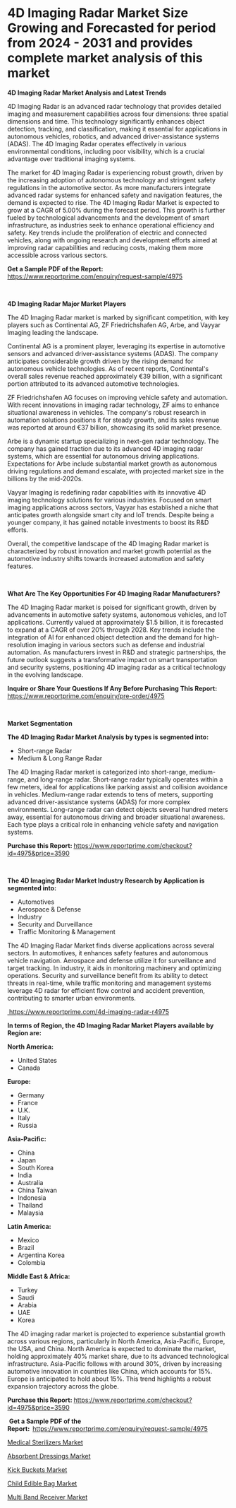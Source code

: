 <p><h1>4D Imaging Radar Market Size Growing and Forecasted for period from 2024 - 2031 and provides complete market analysis of this market</h1></p><p><strong>4D Imaging Radar Market Analysis and Latest Trends</strong></p>
<p><p>4D Imaging Radar is an advanced radar technology that provides detailed imaging and measurement capabilities across four dimensions: three spatial dimensions and time. This technology significantly enhances object detection, tracking, and classification, making it essential for applications in autonomous vehicles, robotics, and advanced driver-assistance systems (ADAS). The 4D Imaging Radar operates effectively in various environmental conditions, including poor visibility, which is a crucial advantage over traditional imaging systems.</p><p>The market for 4D Imaging Radar is experiencing robust growth, driven by the increasing adoption of autonomous technology and stringent safety regulations in the automotive sector. As more manufacturers integrate advanced radar systems for enhanced safety and navigation features, the demand is expected to rise. The 4D Imaging Radar Market is expected to grow at a CAGR of 5.00% during the forecast period. This growth is further fueled by technological advancements and the development of smart infrastructure, as industries seek to enhance operational efficiency and safety. Key trends include the proliferation of electric and connected vehicles, along with ongoing research and development efforts aimed at improving radar capabilities and reducing costs, making them more accessible across various sectors.</p></p>
<p><strong>Get a Sample PDF of the Report:&nbsp;</strong> <a href="https://www.reportprime.com/enquiry/request-sample/4975">https://www.reportprime.com/enquiry/request-sample/4975</a></p>
<p>&nbsp;</p>
<p><strong>4D Imaging Radar Major Market Players</strong></p>
<p><p>The 4D Imaging Radar market is marked by significant competition, with key players such as Continental AG, ZF Friedrichshafen AG, Arbe, and Vayyar Imaging leading the landscape. </p><p>Continental AG is a prominent player, leveraging its expertise in automotive sensors and advanced driver-assistance systems (ADAS). The company anticipates considerable growth driven by the rising demand for autonomous vehicle technologies. As of recent reports, Continental's overall sales revenue reached approximately €39 billion, with a significant portion attributed to its advanced automotive technologies.</p><p>ZF Friedrichshafen AG focuses on improving vehicle safety and automation. With recent innovations in imaging radar technology, ZF aims to enhance situational awareness in vehicles. The company's robust research in automation solutions positions it for steady growth, and its sales revenue was reported at around €37 billion, showcasing its solid market presence.</p><p>Arbe is a dynamic startup specializing in next-gen radar technology. The company has gained traction due to its advanced 4D imaging radar systems, which are essential for autonomous driving applications. Expectations for Arbe include substantial market growth as autonomous driving regulations and demand escalate, with projected market size in the billions by the mid-2020s.</p><p>Vayyar Imaging is redefining radar capabilities with its innovative 4D imaging technology solutions for various industries. Focused on smart imaging applications across sectors, Vayyar has established a niche that anticipates growth alongside smart city and IoT trends. Despite being a younger company, it has gained notable investments to boost its R&D efforts.</p><p>Overall, the competitive landscape of the 4D Imaging Radar market is characterized by robust innovation and market growth potential as the automotive industry shifts towards increased automation and safety features.</p></p>
<p>&nbsp;</p>
<p><strong>What Are The Key Opportunities For 4D Imaging Radar Manufacturers?</strong></p>
<p><p>The 4D Imaging Radar market is poised for significant growth, driven by advancements in automotive safety systems, autonomous vehicles, and IoT applications. Currently valued at approximately $1.5 billion, it is forecasted to expand at a CAGR of over 20% through 2028. Key trends include the integration of AI for enhanced object detection and the demand for high-resolution imaging in various sectors such as defense and industrial automation. As manufacturers invest in R&D and strategic partnerships, the future outlook suggests a transformative impact on smart transportation and security systems, positioning 4D imaging radar as a critical technology in the evolving landscape.</p></p>
<p><strong>Inquire or Share Your Questions If Any Before Purchasing This Report:</strong> <a href="https://www.reportprime.com/enquiry/pre-order/4975">https://www.reportprime.com/enquiry/pre-order/4975</a></p>
<p>&nbsp;</p>
<p><strong>Market Segmentation</strong></p>
<p><strong>The 4D Imaging Radar Market Analysis by types is segmented into:</strong></p>
<p><ul><li>Short-range Radar</li><li>Medium & Long Range Radar</li></ul></p>
<p><p>The 4D Imaging Radar market is categorized into short-range, medium-range, and long-range radar. Short-range radar typically operates within a few meters, ideal for applications like parking assist and collision avoidance in vehicles. Medium-range radar extends to tens of meters, supporting advanced driver-assistance systems (ADAS) for more complex environments. Long-range radar can detect objects several hundred meters away, essential for autonomous driving and broader situational awareness. Each type plays a critical role in enhancing vehicle safety and navigation systems.</p></p>
<p><strong>Purchase this Report:&nbsp;</strong><a href="https://www.reportprime.com/checkout?id=4975&price=3590">https://www.reportprime.com/checkout?id=4975&price=3590</a></p>
<p>&nbsp;</p>
<p><strong>The 4D Imaging Radar Market Industry Research by Application is segmented into:</strong></p>
<p><ul><li>Automotives</li><li>Aerospace & Defense</li><li>Industry</li><li>Security and Durveillance</li><li>Traffic Monitoring & Management</li></ul></p>
<p><p>The 4D Imaging Radar Market finds diverse applications across several sectors. In automotives, it enhances safety features and autonomous vehicle navigation. Aerospace and defense utilize it for surveillance and target tracking. In industry, it aids in monitoring machinery and optimizing operations. Security and surveillance benefit from its ability to detect threats in real-time, while traffic monitoring and management systems leverage 4D radar for efficient flow control and accident prevention, contributing to smarter urban environments.</p></p>
<p><a href="https://www.reportprime.com/4d-imaging-radar-r4975">&nbsp;https://www.reportprime.com/4d-imaging-radar-r4975</a></p>
<p><strong>In terms of Region, the 4D Imaging Radar Market Players available by Region are:</strong></p>
<p>
    <p> <strong> North America: </strong>
        <ul>
            <li>United States</li>
            <li>Canada</li>
        </ul>
        </p> 
    <p> <strong> Europe: </strong>
        <ul>
            <li>Germany</li>
            <li>France</li>
            <li>U.K.</li>
            <li>Italy</li>
            <li>Russia</li>
        </ul>
        </p> 
    <p> <strong> Asia-Pacific: </strong>
        <ul>
            <li>China</li>
            <li>Japan</li>
            <li>South Korea</li>
            <li>India</li>
            <li>Australia</li>
            <li>China Taiwan</li>
            <li>Indonesia</li>
            <li>Thailand</li>
            <li>Malaysia</li>
        </ul>
        </p> 
    <p> <strong> Latin America: </strong>
        <ul>
            <li>Mexico</li>
            <li>Brazil</li>
            <li>Argentina Korea</li>
            <li>Colombia</li>
        </ul>
        </p> 
    <p> <strong> Middle East & Africa: </strong>
        <ul>
            <li>Turkey</li>
            <li>Saudi</li>
            <li>Arabia</li>
            <li>UAE</li>
            <li>Korea</li>
        </ul>
    </p>
    </p>
<p><p>The 4D imaging radar market is projected to experience substantial growth across various regions, particularly in North America, Asia-Pacific, Europe, the USA, and China. North America is expected to dominate the market, holding approximately 40% market share, due to its advanced technological infrastructure. Asia-Pacific follows with around 30%, driven by increasing automotive innovation in countries like China, which accounts for 15%. Europe is anticipated to hold about 15%. This trend highlights a robust expansion trajectory across the globe.</p></p>
<p><strong>Purchase this Report: </strong><a href="https://www.reportprime.com/checkout?id=4975&price=3590">https://www.reportprime.com/checkout?id=4975&price=3590</a></p>
<p>&nbsp;<strong>Get a Sample PDF of the Report:&nbsp;&nbsp;</strong><a href="https://www.reportprime.com/enquiry/request-sample/4975">https://www.reportprime.com/enquiry/request-sample/4975</a></p>
<p><strong></strong></p>
<p><p><a href="https://www.linkedin.com/pulse/global-medical-sterilizers-market-trends-insights-growth-g2uye?trackingId=HbRjQt%2FlTGSDA6hB08%2FZEA%3D%3D">Medical Sterilizers Market</a></p><p><a href="https://issuu.com/reportprime-2/docs/absorbent-dressings-market-size-203_843c0c52add1aa">Absorbent Dressings Market</a></p><p><a href="https://www.linkedin.com/pulse/insights-kick-buckets-market-size-which-expanding-82-cagr-lgive?trackingId=QAjN%2FdukTVqnT4ALKYGnLg%3D%3D">Kick Buckets Market</a></p><p><a href="https://issuu.com/reportprime-2/docs/child-edible-bag-market-size-2030.p_01735a9ddb933b">Child Edible Bag Market</a></p><p><a href="https://github.com/DianaWilson796/Market-Research-Report-List-1/blob/main/multi-band-receiver-market.md">Multi Band Receiver Market</a></p></p>